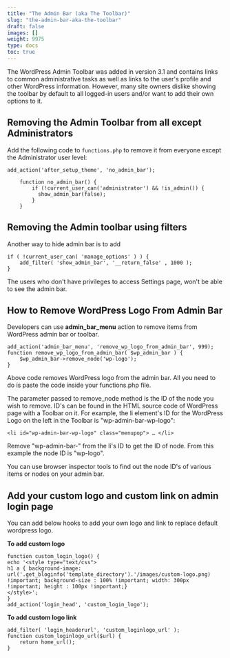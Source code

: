 ```yaml
---
title: "The Admin Bar (aka The Toolbar)"
slug: "the-admin-bar-aka-the-toolbar"
draft: false
images: []
weight: 9975
type: docs
toc: true
---
```


The WordPress Admin Toolbar was added in version 3.1 and contains links to common administrative tasks as well as links to the user's profile and other WordPress information.  However, many site owners dislike showing the toolbar by default to all logged-in users and/or want to add their own options to it. 

## Removing the Admin Toolbar from all except Administrators
Add the following code to `functions.php` to remove it from everyone except the Administrator user level:

    add_action('after_setup_theme', 'no_admin_bar');
    
        function no_admin_bar() {
            if (!current_user_can('administrator') && !is_admin()) {
              show_admin_bar(false);
            }
        }

## Removing the Admin toolbar using filters
Another way to hide admin bar is to add

    if ( !current_user_can( 'manage_options' ) ) {
        add_filter( 'show_admin_bar', '__return_false' , 1000 );
    }

The users who don't have privileges to access Settings page, won't be able to see the admin bar.

## How to Remove WordPress Logo From Admin Bar
Developers can use **admin_bar_menu** action to remove items from WordPress admin bar or toolbar.

    add_action('admin_bar_menu', 'remove_wp_logo_from_admin_bar', 999);
    function remove_wp_logo_from_admin_bar( $wp_admin_bar ) {
        $wp_admin_bar->remove_node('wp-logo');
    }

Above code removes WordPress logo from the admin bar. All you need to do is paste the code inside your functions.php file.

The parameter passed to remove_node method is the ID of the node you wish to remove. ID's can be found in the HTML source code of WordPress page with a Toolbar on it. For example, the li element's ID for the WordPress Logo on the left in the Toolbar is "wp-admin-bar-wp-logo":

    <li id="wp-admin-bar-wp-logo" class="menupop"> … </li>

Remove "wp-admin-bar-" from the li's ID to get the ID of node. From this example the node ID is "wp-logo". 

You can use browser inspector tools to find out the node ID's of various items or nodes on your admin bar.

## Add your custom logo and custom link on admin login page
You can add below hooks to add your own logo and link to replace default wordpress logo.

**To add custom logo**

    function custom_login_logo() {
    echo '<style type="text/css">
    h1 a { background-image: url('.get_bloginfo('template_directory').'/images/custom-logo.png) !important; background-size : 100% !important; width: 300px !important; height : 100px !important;}
    </style>';
    }
    add_action('login_head', 'custom_login_logo');

**To add custom logo link**

    add_filter( 'login_headerurl', 'custom_loginlogo_url' );
    function custom_loginlogo_url($url) {
        return home_url();
    }

